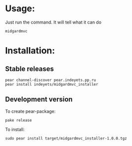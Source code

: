 Usage:
======

Just run the command. It will tell what it can do

    midgardmvc

Installation:
=============

Stable releases
---------------

    pear channel-discover pear.indeyets.pp.ru
    pear install indeyets/midgardmvc_installer


Development version
-------------------

To create pear-package:

    pake release

To install:

    sudo pear install target/midgardmvc_installer-1.0.0.tgz
